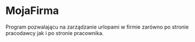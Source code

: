 # MojaFirma
 
Program pozwalającu na zarządzanie urlopami w firmie zarówno po stronie pracodawcy jak i po stronie pracownika.
